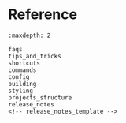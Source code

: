 # Reference

```{toctree}
:maxdepth: 2

faqs
tips_and_tricks
shortcuts
commands
config
building
styling
projects_structure
release_notes
<!-- release_notes_template -->
```
